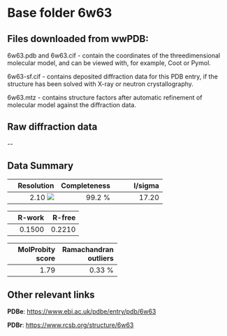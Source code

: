 # Base folder 6w63

## Files downloaded from wwPDB:

6w63.pdb and 6w63.cif - contain the coordinates of the threedimensional molecular model, and can be viewed with, for example, Coot or Pymol.

6w63-sf.cif - contains deposited diffraction data for this PDB entry, if the structure has been solved with X-ray or neutron crystallography.

6w63.mtz - contains structure factors after automatic refinement of molecular model against the diffraction data.

## Raw diffraction data

--<br> 

## Data Summary
|   | Resolution | Completeness| I/sigma |
|---|-------------:|----------------:|--------------:|
|   |2.10 ![](https://github.com/thorn-lab/coronavirus_structural_task_force/blob/master/outreach/ang.svg)|99.2  %|<img width=50/>17.20|

|   | **R-work**| **R-free**   
|---|-------------:|----------------:|           
||0.1500|0.2210|

|   |**MolProbity<br>score**| **Ramachandran<br>outliers** 
|---|-------------:|----------------:|
||1.79|0.33 %|

## Other relevant links 
**PDBe**:  https://www.ebi.ac.uk/pdbe/entry/pdb/6w63
 
**PDBr**: https://www.rcsb.org/structure/6w63 

